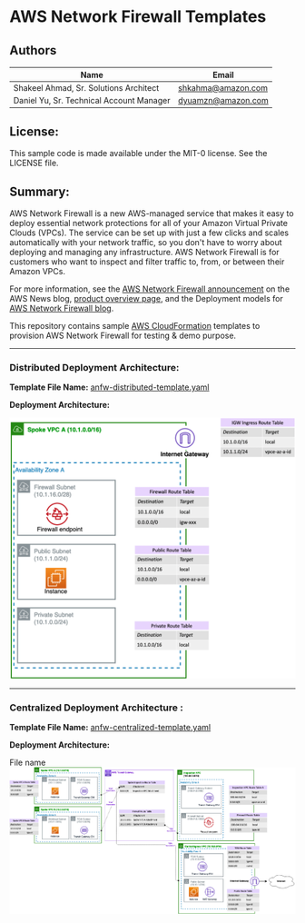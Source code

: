 # AWS Network Firewall Templates

## Authors

|Name | Email|
|------|------|
|Shakeel Ahmad, Sr. Solutions Architect |shkahma@amazon.com|
|Daniel Yu, Sr. Technical Account Manager|dyuamzn@amazon.com|


## License:

This sample code is made available under the MIT-0 license. See the LICENSE file.

## Summary:

AWS Network Firewall is a new AWS-managed service that makes it easy to deploy essential network protections for all of your Amazon Virtual Private Clouds (VPCs). The service can be set up with just a few clicks and scales automatically with your network traffic, so you don't have to worry about deploying and managing any infrastructure. AWS Network Firewall is for customers who want to inspect and filter traffic to, from, or between their Amazon VPCs. 

For more information, see the [AWS Network Firewall announcement](https://aws.amazon.com/blogs/aws/aws-network-firewall-new-managed-firewall-service-in-vpc) on the AWS News blog, [product overview page](https://aws.amazon.com/network-firewall/), and the Deployment models for [AWS Network Firewall blog](https://aws.amazon.com/blogs/networking-and-content-delivery/deployment-models-for-aws-network-firewall).


This repository contains sample [AWS CloudFormation](https://aws.amazon.com/cloudformation/) templates to provision AWS Network Firewall for testing & demo purpose.

----

### Distributed Deployment Architecture:

**Template File Name:** [anfw-distributed-template.yaml](https://github.com/aws-samples/aws-networkfirewall-cfn-templates/blob/main/anfw-distributed-template.yaml)

**Deployment Architecture:**

![](images/anfw-distributed-model.png)


----

### Centralized Deployment Architecture :


**Template File Name:** [anfw-centralized-template.yaml](https://github.com/aws-samples/aws-networkfirewall-cfn-templates/blob/main/anfw-centralized-template.yaml)

**Deployment Architecture:**

File name 
![](images/anfw-central-model.png)



